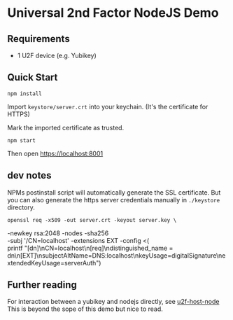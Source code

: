 # Universal 2nd Factor NodeJS Demo

## Requirements

* 1 U2F device (e.g. Yubikey)

## Quick Start

    npm install

Import `keystore/server.crt` into your keychain. (It's the certificate for HTTPS)

Mark the imported certificate as trusted.

    npm start

Then open [https://localhost:8001](https://localhost:8001/)


## dev notes

NPMs postinstall script will automatically generate the SSL certificate.
But you can also generate the https server credentials manually in `./keystore` directory.

    openssl req -x509 -out server.crt -keyout server.key \
  -newkey rsa:2048 -nodes -sha256 \
  -subj '/CN=localhost' -extensions EXT -config <( \
   printf "[dn]\nCN=localhost\n[req]\ndistinguished_name = dn\n[EXT]\nsubjectAltName=DNS:localhost\nkeyUsage=digitalSignature\nextendedKeyUsage=serverAuth")


## Further reading

For interaction between a yubikey and nodejs directly, see [u2f-host-node](https://github.com/inkless/u2f-host-node/blob/master/src/u2f-device.ts)
This is beyond the sope of this demo but nice to read.
